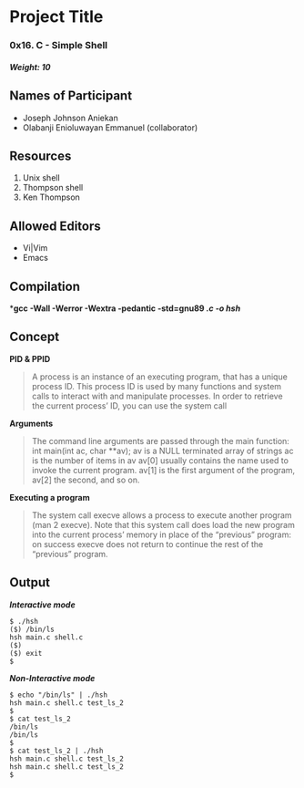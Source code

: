 # Project Title

### 0x16. C - Simple Shell
##### Weight: 10 

## Names of Participant
+ Joseph Johnson Aniekan
+ Olabanji Enioluwayan Emmanuel (collaborator)

## Resources
1. Unix shell
2. Thompson shell
3. Ken Thompson

## Allowed Editors
+ Vi|Vim
+ Emacs

## Compilation

***gcc -Wall -Werror -Wextra -pedantic -std=gnu89 *.c -o hsh***

## Concept

**PID & PPID**
> A process is an instance of an executing program, that has a unique process ID. This process ID is used by many functions and system calls to interact with and manipulate processes. In order to retrieve the current process’ ID, you can use the system call 

**Arguments**
> The command line arguments are passed through the main function: int main(int ac, char **av); av is a NULL terminated array of strings ac is the number of items in av av[0] usually contains the name used to invoke the current program. av[1] is the first argument of the program, av[2] the second, and so on.

**Executing a program**
> The system call execve allows a process to execute another program (man 2 execve). Note that this system call does load the new program into the current process’ memory in place of the “previous” program: on success execve does not return to continue the rest of the “previous” program.

## Output

***Interactive mode***

```
$ ./hsh
($) /bin/ls
hsh main.c shell.c
($)
($) exit
$
```
***Non-Interactive mode***

```
$ echo "/bin/ls" | ./hsh
hsh main.c shell.c test_ls_2
$
$ cat test_ls_2
/bin/ls
/bin/ls
$
$ cat test_ls_2 | ./hsh
hsh main.c shell.c test_ls_2
hsh main.c shell.c test_ls_2
$
```
